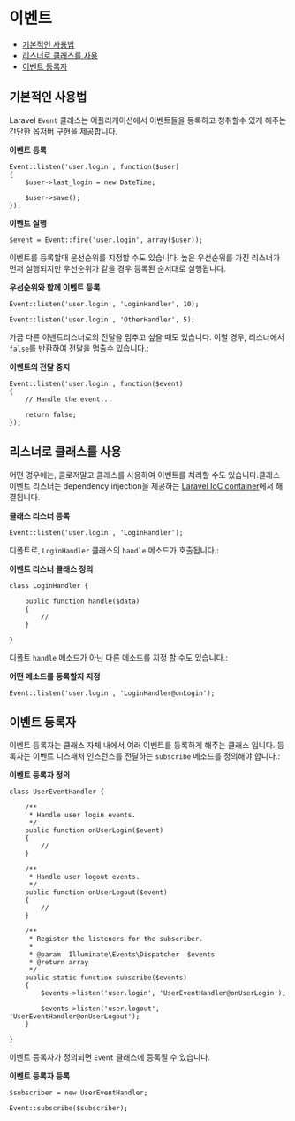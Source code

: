 # 이벤트

- [기본적인 사용법](#basic-usage)
- [리스너로 클래스를 사용](#using-classes-as-listeners)
- [이벤트 등록자](#event-subscribers)

<a name="basic-usage"></a>
## 기본적인 사용법

Laravel `Event` 클래스는 어플리케이션에서 이벤트들을 등록하고 청취할수 있게 해주는 간단한 옵저버 구현을 제공합니다.

**이벤트 등록**

    Event::listen('user.login', function($user)
  	{
  		$user->last_login = new DateTime;
  
  		$user->save();
  	});

**이벤트 실행**

	$event = Event::fire('user.login', array($user));

이벤트를 등록할때 운선순위를 지정할 수도 있습니다. 높은 우선순위를 가진 리스너가 먼저 실행되지만 우선순위가 같을 경우 등록된 순서대로 실행됩니다.

**우선순위와 함께 이벤트 등록**

	Event::listen('user.login', 'LoginHandler', 10);

	Event::listen('user.login', 'OtherHandler', 5);

가끔 다른 이벤트리스너로의 전달을 멈추고 싶을 때도 있습니다. 이럴 경우, 리스너에서 `false`를 반환하여 전달을 멈출수 있습니다.:

**이벤트의 전달 중지**

	Event::listen('user.login', function($event)
	{
		// Handle the event...

		return false;
	});

<a name="using-classes-as-listeners"></a>
## 리스너로 클래스를 사용

어떤 경우에는, 클로저말고 클래스를 사용하여 이벤트를 처리할 수도 있습니다.클래스 이벤트 리스너는 dependency injection을 제공하는 [Laravel IoC container](/docs/ioc)에서 해결됩니다.

**클래스 리스너 등록**

    Event::listen('user.login', 'LoginHandler');

디폴트로, `LoginHandler` 클래스의 `handle` 메소드가 호출됩니다.:

**이벤트 리스너 클래스 정의**

	class LoginHandler {

		public function handle($data)
		{
			//
		}

	}

디폴트 `handle` 메소드가 아닌 다른 메소드를 지정 할 수도 있습니다.:

**어떤 메소드를 등록할지 지정**

	Event::listen('user.login', 'LoginHandler@onLogin');

<a name="event-subscribers"></a>
## 이벤트 등록자

이벤트 등록자는 클래스 자체 내에서 여러 이벤트를 등록하게 해주는 클래스 입니다. 등록자는 이벤트 디스패처 인스턴스를 전달하는 `subscribe` 메소드를 정의해야 합니다.:

**이벤트 등록자 정의**

	class UserEventHandler {

		/**
		 * Handle user login events.
		 */
		public function onUserLogin($event)
		{
			//
		}

		/**
		 * Handle user logout events.
		 */
		public function onUserLogout($event)
		{
			//
		}

		/**
		 * Register the listeners for the subscriber.
		 *
		 * @param  Illuminate\Events\Dispatcher  $events
		 * @return array
		 */
		public static function subscribe($events)
		{
			$events->listen('user.login', 'UserEventHandler@onUserLogin');

			$events->listen('user.logout', 'UserEventHandler@onUserLogout');
		}

	}

이벤트 등록자가 정의되면 `Event` 클래스에 등록될 수 있습니다.

**이벤트 등록자 등록**

	$subscriber = new UserEventHandler;

	Event::subscribe($subscriber);